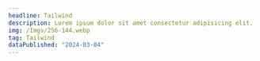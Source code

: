 ```yaml
---
headline: Tailwind
description: Lorem ipsum dolor sit amet consectetur adipisicing elit.
img: /Imgs/256-144.webp
tag: Tailwind
dataPublished: "2024-03-04"
---
```

